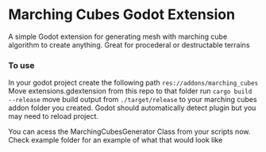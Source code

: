 # Marching Cubes Godot Extension
A simple Godot extension for generating mesh with marching cube algorithm to create anything. Great for procederal or destructable terrains

### To use 
In your godot project create the following path `res://addons/marching_cubes`
Move extensions.gdextension from this repo to that folder
run `cargo build --release`
move build output from `./target/release` to your marching cubes addon folder you created. Godot should automatically detect plugin but you may need to reload project. 

You can acess the MarchingCubesGenerator Class from your scripts now. Check example folder for an example of what that would look like 